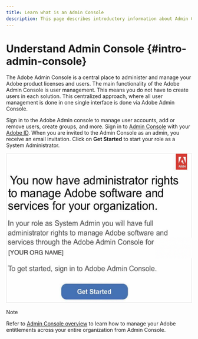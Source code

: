```yaml
---
title: Learn what is an Admin Console
description: This page describes introductory information about Admin Console.
---
```


# Understand Admin Console {#intro-admin-console}

The Adobe Admin Console is a central place to administer and manage your Adobe product licenses and users. The main functionality of the Adobe Admin Console is user management. This means you do not have to create users in each solution. This centralized approach, where all user management is done in one single interface is done via Adobe Admin Console.

Sign in to the Adobe Admin console to manage user accounts, add or remove users, create groups, and more. Sign in to [Admin Console](https://adminconsole.adobe.com) with  your [Adobe ID](/help/onboarding/learn-concepts/adobe-id.md). When you are invited to the Admin Console as an admin, you receive an email invitation. Click on **Get Started** to start your role as a System Administrator.

![image](/help/onboarding/learn-concepts/assets/admin-console01.png)


>[!NOTE]
>Refer to [Admin Console overview](https://helpx.adobe.com/enterprise/using/admin-console.html) to learn how to manage your Adobe entitlements across your entire organization from Admin Console.
